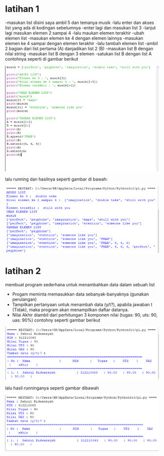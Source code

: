 # latihan 1

-masukan list disini saya ambil 5 dan temanya musik 
-lalu enter dan akses list yang ada di kodingan sebelumnya
-enter lagi dan masukan list 3
-lanjut lagi masukan elemen 2 sampai 4
-lalu maukan elemen terakhir
-ubah elemen list
-masukan elemen ke 4 dengan elemen lainnya
-masukan elemen ke 4 sampai dengan elemen terakhir
-lalu tambah elemen list
-ambil 2 bagian dari list pertama (A) danjadikan list 2 (B)
-masukan list B dengan nilai string
-masukan list B dengan 3 elemen
-satukan list B dengan list A
contohnya seperti di gambar berikut

![gambar](gambarlab5/lex1.png)

lalu running dan hasilnya seperti gambar di bawah:

![gambar](gambarlab5/lex2.png)

# latihan 2

membuat program sederhana untuk menambahkan data dalam sebuah list

- Progam meminta memasukkan data sebanyak-banyaknya (gunakan perulangan)
- Tampilkan pertanyaan untuk menambah data (y/t?), apabila jawaban t (Tidak), maka program akan menampilkan daftar datanya. 
- Nilai Akhir diambil dari perhitungan 3 komponen nilai (tugas: 90, uts: 90, uas: 90%)
contohny seperti gambar berikut

![gambar](gambarlab5/lex3.png)

lalu hasil runninganya seperti gambar dibawah

![gambar](gambarlab5/lex4.png)

